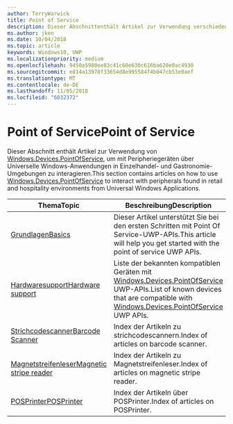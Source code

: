 ```yaml
---
author: TerryWarwick
title: Point of Service
description: Dieser Abschnittenthält Artikel zur Verwendung verschiedener Features des Point-of-Service-Namespace.
ms.author: jken
ms.date: 10/04/2018
ms.topic: article
keywords: Windows10, UWP
ms.localizationpriority: medium
ms.openlocfilehash: 9450a5980ee83c41c60e630c616ba620e0ac4930
ms.sourcegitcommit: e814a13978f33654d8e995584f4b047cb53e0aef
ms.translationtype: MT
ms.contentlocale: de-DE
ms.lasthandoff: 11/05/2018
ms.locfileid: "6032372"
---
```

# <a name="point-of-service"></a><span data-ttu-id="0e402-104">Point of Service</span><span class="sxs-lookup"><span data-stu-id="0e402-104">Point of Service</span></span>
<span data-ttu-id="0e402-105">Dieser Abschnitt enthält Artikel zur Verwendung von [Windows.Devices.PointOfService](https://docs.microsoft.com/uwp/api/windows.devices.pointofservice), um mit Peripheriegeräten über Universelle Windows-Anwendungen in Einzelhandel- und Gastronomie-Umgebungen zu interagieren.</span><span class="sxs-lookup"><span data-stu-id="0e402-105">This section contains articles on how to use [Windows.Devices.PointOfService](https://docs.microsoft.com/uwp/api/windows.devices.pointofservice) to interact with peripherals found in retail and hospitality environments from Universal Windows Applications.</span></span>

| <span data-ttu-id="0e402-106">Thema</span><span class="sxs-lookup"><span data-stu-id="0e402-106">Topic</span></span> | <span data-ttu-id="0e402-107">Beschreibung</span><span class="sxs-lookup"><span data-stu-id="0e402-107">Description</span></span> |
|------|------------|
| [<span data-ttu-id="0e402-108">Grundlagen</span><span class="sxs-lookup"><span data-stu-id="0e402-108">Basics</span></span>](pos-basics.md) | <span data-ttu-id="0e402-109">Dieser Artikel unterstützt Sie bei den ersten Schritten mit Point Of Service-UWP-APIs.</span><span class="sxs-lookup"><span data-stu-id="0e402-109">This article will help you get started with the point of service UWP APIs.</span></span> |
| [<span data-ttu-id="0e402-110">Hardwaresupport</span><span class="sxs-lookup"><span data-stu-id="0e402-110">Hardware support</span></span>](pos-device-support.md) | <span data-ttu-id="0e402-111">Liste der bekannten kompatiblen Geräten mit [Windows.Devices.PointOfService](https://aka.ms/pointofservice-api) UWP-APIs.</span><span class="sxs-lookup"><span data-stu-id="0e402-111">List of known devices that are compatible with [Windows.Devices.PointOfService](https://aka.ms/pointofservice-api) UWP APIs.</span></span> |
| [<span data-ttu-id="0e402-112">Strichcodescanner</span><span class="sxs-lookup"><span data-stu-id="0e402-112">Barcode Scanner</span></span>](pos-barcodescanner.md) | <span data-ttu-id="0e402-113">Index der Artikeln zu strichcodescannern.</span><span class="sxs-lookup"><span data-stu-id="0e402-113">Index of articles on barcode scanner.</span></span> |
| [<span data-ttu-id="0e402-114">Magnetstreifenleser</span><span class="sxs-lookup"><span data-stu-id="0e402-114">Magnetic stripe reader</span></span>](pos-magnetic-stripe-reader.md) | <span data-ttu-id="0e402-115">Index der Artikeln zu Magnetstreifenleser.</span><span class="sxs-lookup"><span data-stu-id="0e402-115">Index of articles on magnetic stripe reader.</span></span>
| [<span data-ttu-id="0e402-116">POSPrinter</span><span class="sxs-lookup"><span data-stu-id="0e402-116">POSPrinter</span></span>](pos-printer.md) | <span data-ttu-id="0e402-117">Index der Artikeln über POSPrinter.</span><span class="sxs-lookup"><span data-stu-id="0e402-117">Index of articles on POSPrinter.</span></span> |